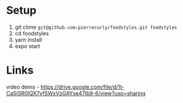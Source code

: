 # Setup
1. git clone `git@github.com:pierrecurly/foodstyles.git foodstyles`
2. cd foodstyles
3. yarn install
4. expo start

# Links
video demo - https://drive.google.com/file/d/1t-CaSjSR0IQX7vfSWxVzGAYxe47Ib9-6/view?usp=sharing
